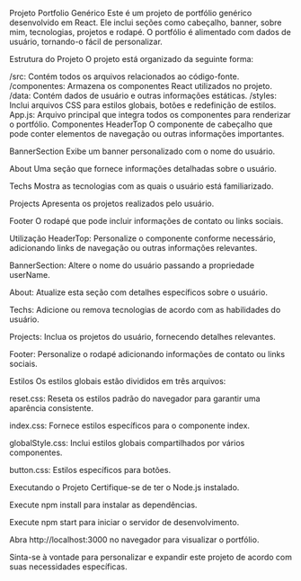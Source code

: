 Projeto Portfolio Genérico
Este é um projeto de portfólio genérico desenvolvido em React. Ele inclui seções como cabeçalho, banner, sobre mim, tecnologias, projetos e rodapé. O portfólio é alimentado com dados de usuário, tornando-o fácil de personalizar.

Estrutura do Projeto
O projeto está organizado da seguinte forma:

/src: Contém todos os arquivos relacionados ao código-fonte.
/componentes: Armazena os componentes React utilizados no projeto.
/data: Contém dados de usuário e outras informações estáticas.
/styles: Inclui arquivos CSS para estilos globais, botões e redefinição de estilos.
App.js: Arquivo principal que integra todos os componentes para renderizar o portfólio.
Componentes
HeaderTop
O componente de cabeçalho que pode conter elementos de navegação ou outras informações importantes.

BannerSection
Exibe um banner personalizado com o nome do usuário.

About
Uma seção que fornece informações detalhadas sobre o usuário.

Techs
Mostra as tecnologias com as quais o usuário está familiarizado.

Projects
Apresenta os projetos realizados pelo usuário.

Footer
O rodapé que pode incluir informações de contato ou links sociais.

Utilização
HeaderTop: Personalize o componente conforme necessário, adicionando links de navegação ou outras informações relevantes.

BannerSection: Altere o nome do usuário passando a propriedade userName.

About: Atualize esta seção com detalhes específicos sobre o usuário.

Techs: Adicione ou remova tecnologias de acordo com as habilidades do usuário.

Projects: Inclua os projetos do usuário, fornecendo detalhes relevantes.

Footer: Personalize o rodapé adicionando informações de contato ou links sociais.

Estilos
Os estilos globais estão divididos em três arquivos:

reset.css: Reseta os estilos padrão do navegador para garantir uma aparência consistente.

index.css: Fornece estilos específicos para o componente index.

globalStyle.css: Inclui estilos globais compartilhados por vários componentes.

button.css: Estilos específicos para botões.

Executando o Projeto
Certifique-se de ter o Node.js instalado.

Execute npm install para instalar as dependências.

Execute npm start para iniciar o servidor de desenvolvimento.

Abra http://localhost:3000 no navegador para visualizar o portfólio.

Sinta-se à vontade para personalizar e expandir este projeto de acordo com suas necessidades específicas.
